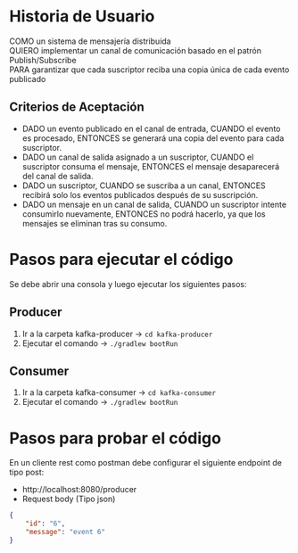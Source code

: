 # Historia de Usuario   

COMO un sistema de mensajería distribuida  
QUIERO implementar un canal de comunicación basado en el patrón Publish/Subscribe  
PARA garantizar que cada suscriptor reciba una copia única de cada evento publicado

## Criterios de Aceptación
* DADO un evento publicado en el canal de entrada, CUANDO el evento es procesado, ENTONCES se generará una copia del evento para cada suscriptor.
* DADO un canal de salida asignado a un suscriptor, CUANDO el suscriptor consuma el mensaje, ENTONCES el mensaje desaparecerá del canal de salida.
* DADO un suscriptor, CUANDO se suscriba a un canal, ENTONCES recibirá solo los eventos publicados después de su suscripción.
* DADO un mensaje en un canal de salida, CUANDO un suscriptor intente consumirlo nuevamente, ENTONCES no podrá hacerlo, ya que los mensajes se eliminan tras su consumo.

# Pasos para ejecutar el código
Se debe abrir una consola y luego ejecutar los siguientes pasos:  
## Producer
1. Ir a la carpeta kafka-producer ->  `cd kafka-producer`
2. Ejecutar el comando -> `./gradlew bootRun` 

## Consumer
1. Ir a la carpeta kafka-consumer ->  `cd kafka-consumer`
2. Ejecutar el comando -> `./gradlew bootRun`

# Pasos para probar el código  
En un cliente rest como postman debe configurar el siguiente endpoint de tipo post:
* http://localhost:8080/producer  
* Request body (Tipo json)  
```json  
{
    "id": "6",
    "message": "event 6"
}



 
